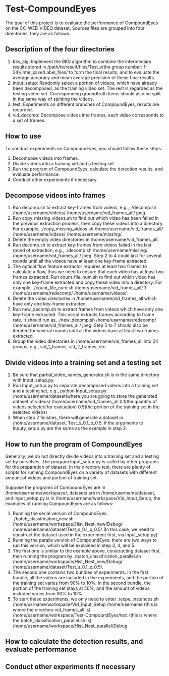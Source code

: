 # Test-CompoundEyes

The goal of this project is to evaluate the performance of CompoundEyes on the CC\_WEB\_VIDEO dataset. Sources files are grouped into four directories, they are as follows:

## Description of the four directories
1. bks\_alg: Implement the BKS algorithm to combine the intermediary results stored in /path/to/result/files/Test\_v(the group number: 1-24)/inter\_save/Label\_files/ to form the final results, and to evaluate the average accuracy and mean average precision of these final results.
2. input_setup: Randomly select a portion of videos, which have already been decomposed, as the training video set. The rest is regarded as the testing video set. Corresponding groundtruth items should also be split in the same way of splitting the videos.
3. test: Experiments on different branches of CompoundEyes, results are recorded.
4. vid\_decomp: Decompose videos into frames, each video corresponds to a set of frames.

## How to use
To conduct experiments on CompoundEyes, you should follow these steps:
1. Decompose videos into frames.
2. Divide videos into a training set and a testing set.
3. Run the program of CompoundEyes, calculate the detection results, and evaluate performance.
4. Conduct other experiments if necessary.

## Decompose videos into frames
1. Run decomp.sh to extract key-frames from videos, e.g., ./decomp.sh /home/username/videos/ /home/username/vid\_frames\_all/ jpeg.
2. Run copy\_missing\_videos.sh to find out which video has been failed in the previous extraction process, then copy these videos into a directory. For example, ./copy\_missing\_videos.sh /home/username/vid\_frames\_all/ /home/username/videos/ /home/username/missing/.
3. Delete the empty video directories in /home/username/vid\_frames\_all.
4. Run decomp.sh to extract key-frames from videos failed in the last round of extraction, e.g., ./decomp.sh /home/username/missing/ /home/username/vid\_frames\_all/ jpeg. Step 2 to 4 could last for several rounds until all the videos have at least one key-frame extracted.
5. The optical flow feature extractor requires at least two frames to calculate a flow, thus we need to ensure that each video has at least two frames extracted. Run count\_file\_num.sh to find out which video has only one key-frame extracted and copy these video into a directory. For example, ./count\_file\_num.sh /home/username/vid\_frames\_all/ 1 /home/username/redecomp/ /home/username/videos/.
6. Delete the video directories in /home/username/vid\_frames\_all which have only one key-frame extracted.
7. Run new\_decomp.sh to extract frames from videos which have only one key-frame extracted. This script extracts frames according to frame rate. It should run as, ./new\_decomp.sh /home/username/redecomp/ /home/username/vid\_frames\_all/ jpeg. Step 5 to 7 should also be iterated for several rounds until all the videos have at least two frames extracted.
8. Group the video directories in /home/username/vid\_frames\_all into 24 groups, e.g., vid\_1\_frames, vid\_2\_frames, etc.

## Divide videos into a training set and a testing set
1. Be sure that partial\_video\_names\_generator.sh is in the same directory with Input\_setup.py.
2. Run Input\_setup.py to separate decomposed videos into a training set and a testing set, e.g., python Input\_setup.py /home/username/dataset(where you are going to store the generated dataset of videos) /home/username/vid\_frames\_all 0.1(the quantity of videos selected for evaluation) 0.5(the portion of the training set in the selected videos)
3. When step 2 finishes, there will generate a dataset in /home/username/dataset, Test\_s\_0.1\_p\_0.5, if the arguments to Inputy\_setup.py are the same as the example in step 2.

## How to run the program of CompoundEyes

Generally, we do not directly divide videos into a training set and a testing set by ourselves. The program Input\_setup.py is called by other programs for the preparation of dataset. In the directory test, there are plenty of scripts for running CompoundEyes on a variety of datasets with different amount of videos and portion of training set.

Suppose the programs of CompoundEyes are in /home/username/workspace/, datasets are in /home/username/dataset, and Input\_setup.py is in /home/username/workspace/Vid\_Input\_Setup, the examples of running CompoundEyes are as follows:

1. Running the serial version of CompoundEyes: ./batch\_classification\_new.sh /home/username/workspace/Hist\_Nest\_new/Debug/ /home/username/dataset/Test\_s\_0.1\_p\_0.5/ (In this case, we need to construct the dataset used in the experiment first, via Input\_setup.py).
2. Running the paralle version of CompoundEyes: there are two ways to run this version, which will be explained in step 3, 4, and 5.
3. The first one is similar to the example above, constructing dataset first, then running the program by ./batch\_classification\_parallel.sh /home/username/workspace/Hist\_Nest\_new/Debug/ /home/username/dataset/Test\_s\_0.1\_p\_0.5/.
4. The second one contains two bundles of experiments. In the first bundle, all the videos are included in the experiments, and the portion of the training set varies from 90% to 10%. In the second bundle, the portion of the training set stays at 50%, and the amount of videos included varies from 90% to 10%.
5. To start these experiments, we only need to enter ./expe\_instances.sh /home/usrname/workspace/Vid\_Input\_Setup /home/username (this is where the directory vid\_frames\_all is) /home/username/workspace/Test-CompoundEyes/test (this is where the batch\_classification\_parallel.sh is) /home/username/workspace/Hist\_Nest\_parallel/Debug.

## How to calculate the detection results, and evaluate performance

## Conduct other experiments if necessary
